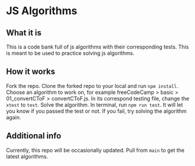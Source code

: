 # JS Algorithms

## What it is
This is a code bank full of js algorithms with their corresponding tests.  This is meant to be used to practice solving js algorithms.

## How it works
Fork the repo.  Clone the forked repo to your local and run `npm install`.  Choose an algorithm to work on, for example freeCodeCamp > basic > 01_convertCToF > convertCToF.js.  In its correspond testing file, change the `xtest` to `test`.  Solve the algorithm.  In terminal, run `npm run test`.  It will let you know if you passed the test or not.  If you fail, try solving the algorithm again.

## Additional info
Currently, this repo will be occasionally updated.  Pull from `main` to get the latest algorithms.